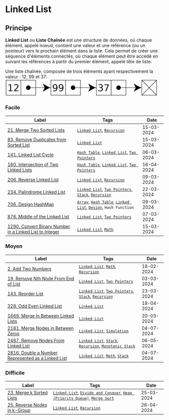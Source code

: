 # Linked List

## Principe

**Linked List** ou **Liste Chaînée** est une structure de données, où chaque élément, appelé noeud, contient une valeur et une référence (ou un pointeur) vers le prochain élément dans la liste. Cela permet de créer une séquence d'éléments connectés, où chaque élément peut être accédé en suivant les références à partir du premier élément, appelé tête de liste.

Une liste chaînée, composée de trois éléments ayant respectivement la valeur : 12, 99 et 37:  
<img src="../imgs/skills/linked_list-1.png"/>

### Facile

| Label                                                                                                                                             | Tags                                                                                                                                | Date       |
| ------------------------------------------------------------------------------------------------------------------------------------------------- | ----------------------------------------------------------------------------------------------------------------------------------- | ---------- |
| [21. Merge Two Sorted Lists](../Probleme/0021.%20Merge%20Two%20Sorted%20Lists/)                                                                   | [`Linked List`](./linked_list.md), [`Recursion`](./recursion.md)                                                                    | 15-03-2024 |
| [83. Remove Duplicates from Sorted List](../Probleme/0083.%20Remove%20Duplicates%20from%20Sorted%20List/)                                         | [`Linked List`](./linked_list.md)                                                                                                   | 15-03-2024 |
| [141. Linked List Cycle](../Probleme/0141.%20Linked%20List%20Cycle/)                                                                              | [`Hash Table`](./hash_table.md), [`Linked List`](./linked_list.md), [`Two Pointers`](./two_pointers.md)                             | 06-03-2024 |
| [160. Intersection of Two Linked Lists](../Probleme/0160.%20Intersection%20of%20Two%20Linked%20Lists/)                                            | [`Hash Table`](./hash_table.md), [`Linked List`](./linked_list.md), [`Two Pointers`](./two_pointers.md)                             | 16-04-2024 |
| [206. Reverse Linked List](../Probleme/0206.%20Reverse%20Linked%20List/)                                                                          | [`Linked List`](./linked_list.md), [`Recursion`](./recursion.md)                                                                    | 09-03-2024 |
| [234. Palindrome Linked List](../Probleme/0234.%20Palindrome%20Linked%20List/)                                                                    | [`Linked List`](./linked_list.md), [`Two Pointers`](./two_pointers.md), [`Stack`](./stack.md), [`Recursion`](./recursion.md)        | 22-03-2024 |
| [706. Design HashMap](../Probleme/0706.%20Design%20HashMap/)                                                                                      | [`Array`](./array.md), [`Hash Table`](./hash_table.md), [`Linked List`](./linked_list.md), [`Design`](./design.md), `Hash Function` | 09-03-2024 |
| [876. Middle of the Linked List](../Probleme/0876.%20Middle%20of%20the%20Linked%20List/)                                                          | [`Linked List`](./linked_list.md), [`Two Pointers`](./two_pointers.md)                                                              | 07-03-2024 |
| [1290. Convert Binary Number in a Linked List to Integer](../Probleme/1290.%20Convert%20Binary%20Number%20in%20a%20Linked%20List%20to%20Integer/) | [`Linked List`](./linked_list.md), [`Math`](./math.md)                                                                              | 15-03-2024 |

### Moyen

| Label                                                                                                                                 | Tags                                                                                                                               | Date       |
| ------------------------------------------------------------------------------------------------------------------------------------- | ---------------------------------------------------------------------------------------------------------------------------------- | ---------- |
| [2. Add Two Numbers](../Probleme/0002.%20Add%20Two%20Numbers/)                                                                        | [`Linked List`](./linked_list.md), [`Math`](./math.md), [`Recursion`](./recursion.md)                                              | 18-02-2024 |
| [19. Remove Nth Node From End of List](../Probleme/0019.%20Remove%20Nth%20Node%20From%20End%20of%20List/)                             | [`Linked List`](./linked_list.md), [`Two Pointers`](./two_pointers.md)                                                             | 03-03-2024 |
| [143. Reorder List](../Probleme/0143.%20Reorder%20List/)                                                                              | [`Linked List`](./linked_list.md), [`Two Pointers`](./two_pointers.md), [`Stack`](./stack.md), [`Recursion`](./recursion.md)       | 23-03-2024 |
| [328. Odd Even Linked List](../Probleme/0328.%20Odd%20Even%20Linked%20List/)                                                          | [`Linked List`](./linked_list.md)                                                                                                  | 18-04-2024 |
| [1669. Merge In Between Linked Lists](../Probleme/1669.%20Merge%20In%20Between%20Linked%20Lists/)                                     | [`Linked List`](./linked_list.md)                                                                                                  | 20-03-2024 |
| [2181. Merge Nodes in Between Zeros](../Probleme/2181.%20Merge%20Nodes%20in%20Between%20Zeros/)                                       | [`Linked List`](./linked_list.md), [`Simulation`](./simulation.md)                                                                 | 04-07-2024 |
| [2487. Remove Nodes From Linked List](../Probleme/2487.%20Remove%20Nodes%20From%20Linked%20List/)                                     | [`Linked List`](./linked_list.md), [`Stack`](./stack.md), [`Recursion`](./recursion.md), [`Monotonic Stack`](./monotonic_stack.md) | 06-05-2024 |
| [2816. Double a Number Represented as a Linked List](../Probleme/2816.%20Double%20a%20Number%20Represented%20as%20a%20Linked%20List/) | [`Linked List`](./linked_list.md), [`Math`](./math.md), [`Stack`](./stack.md)                                                      | 04-07-2024 |

### Difficile

| Label                                                                               | Tags                                                                                                                                                                | Date       |
| ----------------------------------------------------------------------------------- | ------------------------------------------------------------------------------------------------------------------------------------------------------------------- | ---------- |
| [23. Merge k Sorted Lists](../Probleme/0023.%20Merge%20k%20Sorted%20Lists/)         | [`Linked List`](./linked_list.md), [`Divide and Conquer`](./divide_and_conquer.md), [`Heap (Priority Queue)`](./priority_queue.md), [`Merge Sort`](./merge_sort.md) | 25-03-2024 |
| [25. Reverse Nodes in k-Group](../Probleme/0025.%20Reverse%20Nodes%20in%20k-Group/) | [`Linked List`](./linked_list.md), [`Recursion`](./recursion.md)                                                                                                    | 26-04-2024 |
